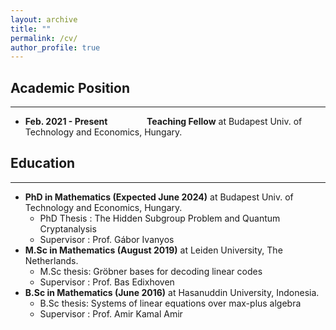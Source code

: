 ```yaml
---
layout: archive
title: ""
permalink: /cv/
author_profile: true
---
```

## Academic Position
---
* <b>Feb. 2021 - Present &emsp;&emsp;&emsp;&emsp; Teaching Fellow</b> at Budapest Univ. of Technology and Economics, Hungary.

## Education
---
* <b>PhD in Mathematics (Expected June 2024)</b> at Budapest Univ. of Technology and Economics, Hungary.
  * PhD Thesis : The Hidden Subgroup Problem and Quantum Cryptanalysis
  * Supervisor : Prof. Gábor Ivanyos
* <b>M.Sc in Mathematics (August 2019)</b> at Leiden University, The Netherlands.
  * M.Sc thesis: Gröbner bases for decoding linear codes
  * Supervisor : Prof. Bas Edixhoven
* <b>B.Sc in Mathematics (June 2016)</b> at Hasanuddin University, Indonesia.
  * B.Sc thesis: Systems of linear equations over max-plus algebra
  * Supervisor : Prof. Amir Kamal Amir
